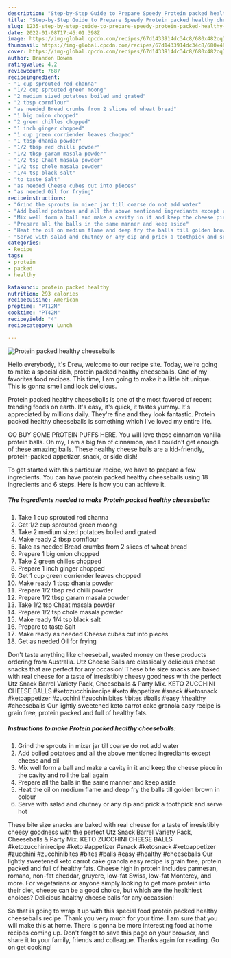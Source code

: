 ```yaml
---
description: "Step-by-Step Guide to Prepare Speedy Protein packed healthy cheeseballs"
title: "Step-by-Step Guide to Prepare Speedy Protein packed healthy cheeseballs"
slug: 1235-step-by-step-guide-to-prepare-speedy-protein-packed-healthy-cheeseballs
date: 2022-01-08T17:46:01.398Z
image: https://img-global.cpcdn.com/recipes/67d1433914dc34c8/680x482cq70/protein-packed-healthy-cheeseballs-recipe-main-photo.jpg
thumbnail: https://img-global.cpcdn.com/recipes/67d1433914dc34c8/680x482cq70/protein-packed-healthy-cheeseballs-recipe-main-photo.jpg
cover: https://img-global.cpcdn.com/recipes/67d1433914dc34c8/680x482cq70/protein-packed-healthy-cheeseballs-recipe-main-photo.jpg
author: Brandon Bowen
ratingvalue: 4.2
reviewcount: 7687
recipeingredient:
- "1 cup sprouted red channa"
- "1/2 cup sprouted green moong"
- "2 medium sized potatoes boiled and grated"
- "2 tbsp cornflour"
- "as needed Bread crumbs from 2 slices of wheat bread"
- "1 big onion chopped"
- "2 green chilles chopped"
- "1 inch ginger chopped"
- "1 cup green corriender leaves chopped"
- "1 tbsp dhania powder"
- "1/2 tbsp red chilli powder"
- "1/2 tbsp garam masala powder"
- "1/2 tsp Chaat masala powder"
- "1/2 tsp chole masala powder"
- "1/4 tsp black salt"
- "to taste Salt"
- "as needed Cheese cubes cut into pieces"
- "as needed Oil for frying"
recipeinstructions:
- "Grind the sprouts in mixer jar till coarse do not add water"
- "Add boiled potatoes and all the above mentioned ingrediants except cheese and oil"
- "Mix well form a ball and make a cavity in it and keep the cheese piece in the cavity and roll the ball again"
- "Prepare all the balls in the same manner and keep aside"
- "Heat the oil on medium flame and deep fry the balls till golden brown in colour"
- "Serve with salad and chutney or any dip and prick a toothpick and serve hot"
categories:
- Recipe
tags:
- protein
- packed
- healthy

katakunci: protein packed healthy 
nutrition: 293 calories
recipecuisine: American
preptime: "PT12M"
cooktime: "PT42M"
recipeyield: "4"
recipecategory: Lunch

---
```



![Protein packed healthy cheeseballs](https://img-global.cpcdn.com/recipes/67d1433914dc34c8/680x482cq70/protein-packed-healthy-cheeseballs-recipe-main-photo.jpg)

Hello everybody, it's Drew, welcome to our recipe site. Today, we're going to make a special dish, protein packed healthy cheeseballs. One of my favorites food recipes. This time, I am going to make it a little bit unique. This is gonna smell and look delicious.

Protein packed healthy cheeseballs is one of the most favored of recent trending foods on earth. It's easy, it's quick, it tastes yummy. It's appreciated by millions daily. They're fine and they look fantastic. Protein packed healthy cheeseballs is something which I've loved my entire life.

GO BUY SOME PROTEIN PUFFS HERE. You will love these cinnamon vanilla protein balls. Oh my, I am a big fan of cinnamon, and I couldn&#39;t get enough of these amazing balls. These healthy cheese balls are a kid-friendly, protein-packed appetizer, snack, or side dish!


To get started with this particular recipe, we have to prepare a few ingredients. You can have protein packed healthy cheeseballs using 18 ingredients and 6 steps. Here is how you can achieve it.

<!--inarticleads1-->

##### The ingredients needed to make Protein packed healthy cheeseballs:

1. Take 1 cup sprouted red channa
1. Get 1/2 cup sprouted green moong
1. Take 2 medium sized potatoes boiled and grated
1. Make ready 2 tbsp cornflour
1. Take as needed Bread crumbs from 2 slices of wheat bread
1. Prepare 1 big onion chopped
1. Take 2 green chilles chopped
1. Prepare 1 inch ginger chopped
1. Get 1 cup green corriender leaves chopped
1. Make ready 1 tbsp dhania powder
1. Prepare 1/2 tbsp red chilli powder
1. Prepare 1/2 tbsp garam masala powder
1. Take 1/2 tsp Chaat masala powder
1. Prepare 1/2 tsp chole masala powder
1. Make ready 1/4 tsp black salt
1. Prepare to taste Salt
1. Make ready as needed Cheese cubes cut into pieces
1. Get as needed Oil for frying


Don&#39;t taste anything like cheeseball, wasted money on these products ordering from Australia. Utz Cheese Balls are classically delicious cheese snacks that are perfect for any occasion! These bite size snacks are baked with real cheese for a taste of irresistibly cheesy goodness with the perfect Utz Snack Barrel Variety Pack, Cheeseballs &amp; Party Mix. KETO ZUCCHINI CHEESE BALLS #ketozucchinirecipe #keto #appetizer #snack #ketosnack #ketoappetizer #zucchini #zucchinibites #bites #balls #easy #healthy #cheeseballs Our lightly sweetened keto carrot cake granola easy recipe is grain free, protein packed and full of healthy fats. 

<!--inarticleads2-->

##### Instructions to make Protein packed healthy cheeseballs:

1. Grind the sprouts in mixer jar till coarse do not add water
1. Add boiled potatoes and all the above mentioned ingrediants except cheese and oil
1. Mix well form a ball and make a cavity in it and keep the cheese piece in the cavity and roll the ball again
1. Prepare all the balls in the same manner and keep aside
1. Heat the oil on medium flame and deep fry the balls till golden brown in colour
1. Serve with salad and chutney or any dip and prick a toothpick and serve hot


These bite size snacks are baked with real cheese for a taste of irresistibly cheesy goodness with the perfect Utz Snack Barrel Variety Pack, Cheeseballs &amp; Party Mix. KETO ZUCCHINI CHEESE BALLS #ketozucchinirecipe #keto #appetizer #snack #ketosnack #ketoappetizer #zucchini #zucchinibites #bites #balls #easy #healthy #cheeseballs Our lightly sweetened keto carrot cake granola easy recipe is grain free, protein packed and full of healthy fats. Cheese high in protein includes parmesan, romano, non-fat cheddar, gruyere, low-fat Swiss, low-fat Monterey, and more. For vegetarians or anyone simply looking to get more protein into their diet, cheese can be a good choice, but which are the healthiest choices? Delicious healthy cheese balls for any occassion! 

So that is going to wrap it up with this special food protein packed healthy cheeseballs recipe. Thank you very much for your time. I am sure that you will make this at home. There is gonna be more interesting food at home recipes coming up. Don't forget to save this page on your browser, and share it to your family, friends and colleague. Thanks again for reading. Go on get cooking!
